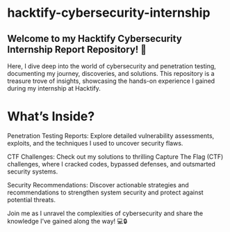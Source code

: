 # hacktify-cybersecurity-internship

## Welcome to my Hacktify Cybersecurity Internship Report Repository! 🚀

Here, I dive deep into the world of cybersecurity and penetration testing, documenting my journey, discoveries, and solutions. This repository is a treasure trove of insights, showcasing the hands-on experience I gained during my internship at Hacktify.

# What’s Inside?
Penetration Testing Reports: Explore detailed vulnerability assessments, exploits, and the techniques I used to uncover security flaws.

CTF Challenges: Check out my solutions to thrilling Capture The Flag (CTF) challenges, where I cracked codes, bypassed defenses, and outsmarted security systems.

Security Recommendations: Discover actionable strategies and recommendations to strengthen system security and protect against potential threats.

Join me as I unravel the complexities of cybersecurity and share the knowledge I’ve gained along the way! 💻🔒
